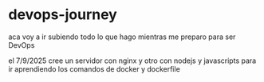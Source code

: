 # devops-journey
aca voy a ir subiendo todo lo que hago mientras me preparo para ser DevOps

el 7/9/2025 cree un servidor con nginx y otro con nodejs y javascripts para ir aprendiendo los comandos de docker y dockerfile
